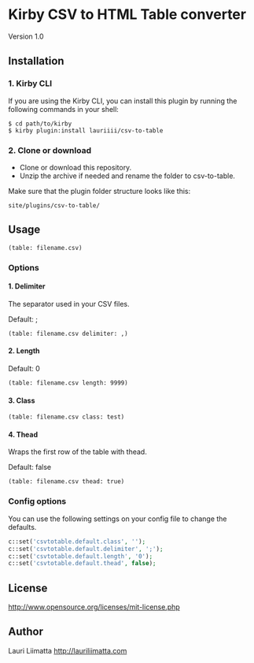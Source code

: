 # Kirby CSV to HTML Table converter

Version 1.0

## Installation

### 1. Kirby CLI

If you are using the Kirby CLI, you can install this plugin by running the following commands in your shell:

```text
$ cd path/to/kirby
$ kirby plugin:install lauriiii/csv-to-table
```

### 2. Clone or download

- Clone or download this repository.
- Unzip the archive if needed and rename the folder to csv-to-table.

Make sure that the plugin folder structure looks like this:

```text
site/plugins/csv-to-table/
```

## Usage

```text
(table: filename.csv)
```

### Options

#### 1. Delimiter

The separator used in your CSV files.

Default: ;

```text
(table: filename.csv delimiter: ,)
```

#### 2. Length

Default: 0

```text
(table: filename.csv length: 9999)
```

#### 3. Class

```text
(table: filename.csv class: test)
```

#### 4. Thead

Wraps the first row of the table with thead.

Default: false

```text
(table: filename.csv thead: true)
```

### Config options

You can use the following settings on your config file to change the defaults.

```php
c::set('csvtotable.default.class', '');
c::set('csvtotable.default.delimiter', ';');
c::set('csvtotable.default.length', '0');
c::set('csvtotable.default.thead', false);
```

## License

http://www.opensource.org/licenses/mit-license.php

## Author

Lauri Liimatta
http://lauriliimatta.com